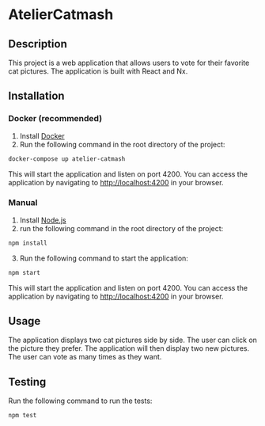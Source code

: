 # AtelierCatmash

## Description

This project is a web application that allows users to vote for their favorite cat pictures. The application is built with React and Nx.

## Installation

### Docker (recommended)

1. Install [Docker](https://www.docker.com/get-started)
2. Run the following command in the root directory of the project:

```bash
docker-compose up atelier-catmash
```
This will start the application and listen on port 4200.
You can access the application by navigating to [http://localhost:4200](http://localhost:4200) in your browser.


### Manual

1. Install [Node.js](https://nodejs.org/en/download/)
2. run the following command in the root directory of the project:

```bash
npm install
```
3. Run the following command to start the application:

```bash
npm start
```
This will start the application and listen on port 4200.
You can access the application by navigating to [http://localhost:4200](http://localhost:4200) in your browser.

## Usage

The application displays two cat pictures side by side. The user can click on the picture they prefer. The application will then display two new pictures. The user can vote as many times as they want.

## Testing

Run the following command to run the tests:

```bash
npm test
```
